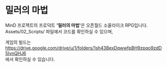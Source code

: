 # 밀러의 마법

MinD 프로젝트의 프로덕트 <b>'밀러의 마법'</b>은 오픈월드 소울라이크 RPG입니다.
<br> Assets/02_Scripts/ 파일에서 코드를 확인하실 수 있으며,
  
게임의 빌드는
<br>https://drive.google.com/drive/u/1/folders/1sh43BexDqwwfpBH9zpqo9zdD5IvnQHJ6
<br>에서 확인하실 수 있습니다.
